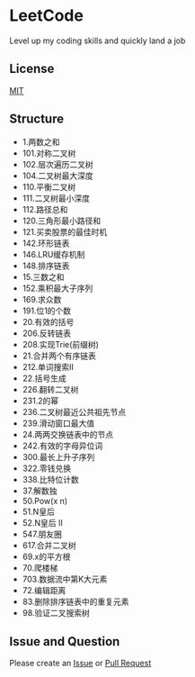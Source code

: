 # LeetCode
Level up my coding skills and quickly land a job

## License
[MIT](https://github.com/Sunny-Kid/LeetCode/blob/master/LICENSE)

## Structure
-  1.两数之和
-  101.对称二叉树
-  102.层次遍历二叉树
-  104.二叉树最大深度
-  110.平衡二叉树
-  111.二叉树最小深度
-  112.路径总和
-  120.三角形最小路径和
-  121.买卖股票的最佳时机
-  142.环形链表
-  146.LRU缓存机制
-  148.排序链表
-  15.三数之和
-  152.乘积最大子序列
-  169.求众数
-  191.位1的个数
-  20.有效的括号
-  206.反转链表
-  208.实现Trie(前缀树)
-  21.合并两个有序链表
-  212.单词搜索II
-  22.括号生成
-  226.翻转二叉树
-  231.2的幂
-  236.二叉树最近公共祖先节点
-  239.滑动窗口最大值
-  24.两两交换链表中的节点
-  242.有效的字母异位词
-  300.最长上升子序列
-  322.零钱兑换
-  338.比特位计数
-  37.解数独
-  50.Pow(x n)
-  51.N皇后
-  52.N皇后 II
-  547.朋友圈
-  617.合并二叉树
-  69.x的平方根
-  70.爬楼梯
-  703.数据流中第K大元素
-  72.编辑距离
-  83.删除排序链表中的重复元素
-  98.验证二叉搜索树

## Issue and Question

Please create an [Issue](https://github.com/Sunny-Kid/Algorithm/issues) or [Pull Request](https://github.com/Sunny-Kid/Algorithm/pulls) 
